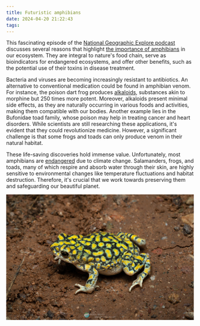 ```yaml
---
title: Futuristic amphibians
date: 2024-04-20 21:22:43
tags:
---
```


This fascinating episode  of the [National Geographic Explore podcast](https://explore.podigee.io/51-ecuador-schokoladenrevolution-und-tiergiftforschung) discusses several reasons that highlight [the importance of amphibians](https://www.aces.edu/blog/topics/urban-extension/natures-frogs/) in our ecosystem. They are integral to nature's food chain, serve as bioindicators for endangered ecosystems, and offer other benefits, such as the potential use of their toxins in disease treatment.

Bacteria and viruses are becoming increasingly resistant to antibiotics. An alternative to conventional medication could be found in amphibian venom. For instance, the poison dart frog produces [alkaloids](https://www.sciencedirect.com/science/article/abs/pii/S2214785321059915), substances akin to morphine but 250 times more potent. Moreover, alkaloids present minimal side effects, as they are naturally occurring in various foods and activities, making them compatible with our bodies. Another example lies in the Bufonidae toad family, whose poison may help in treating cancer and heart disorders. While scientists are still researching these applications, it's evident that they could revolutionize medicine. However, a significant challenge is that some frogs and toads can only produce venom in their natural habitat.

These life-saving discoveries hold immense value. Unfortunately, most amphibians are [endangered](https://www.washingtonpost.com/climate-environment/2023/10/04/frog-climate-amphibians-extinction/) due to climate change. Salamanders, frogs, and toads, many of which respire and absorb water through their skin, are highly sensitive to environmental changes like temperature fluctuations and habitat destruction. Therefore, it's crucial that we work towards preserving them and safeguarding our beautiful planet.


![toad Bufonidae family](/images/bufotoad.jpg)





